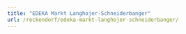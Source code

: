 ```yaml
---
title: "EDEKA Markt Langhojer-Schneiderbanger"
url: /reckendorf/edeka-markt-langhojer-schneiderbanger/
---
```

